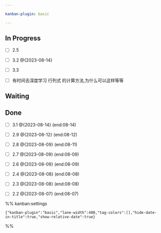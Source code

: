```yaml
---

kanban-plugin: basic

---
```


## In Progress

- [ ] 2.5
- [ ] 3.2 @{2023-08-14}
- [ ] 3.3
- [ ] 有时间去深度学习 行列式 的计算方法,为什么可以这样等等


## Waiting



## Done

- [ ] 3.1 @{2023-08-14} (end:08-14)
- [ ] 2.9 @{2023-08-12} (end:08-12)
- [ ] 2.8 @{2023-08-09} (end:08-11)
- [ ] 2.7 @{2023-08-09} (end:08-09)
- [ ] 2.6 @{2023-08-09} (end:08-09)
- [ ] 2.4 @{2023-08-08} (end:08-08)
- [ ] 2.3 @{2023-08-08} (end:08-08)
- [ ] 2.2 @{2023-08-07} (end:08-07)




%% kanban:settings
```
{"kanban-plugin":"basic","lane-width":400,"tag-colors":[],"hide-date-in-title":true,"show-relative-date":true}
```
%%